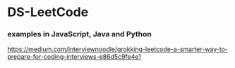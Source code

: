 # DS-LeetCode 

### examples in JavaScript, Java and Python




https://medium.com/interviewnoodle/grokking-leetcode-a-smarter-way-to-prepare-for-coding-interviews-e86d5c9fe4e1

